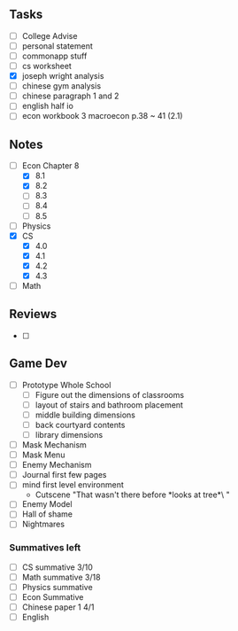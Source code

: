
## Tasks
- [ ] College Advise
- [ ] personal statement
- [ ] commonapp stuff
- [ ] cs worksheet
- [x] joseph wright analysis
- [ ] chinese gym analysis
- [ ] chinese paragraph 1 and 2
- [ ] english half io
- [ ] econ workbook 3 macroecon p.38 ~ 41 (2.1)

## Notes
- [ ] Econ Chapter 8
	- [x] 8.1
	- [x] 8.2
	- [ ] 8.3
	- [ ] 8.4
	- [ ] 8.5
- [ ] Physics
- [x] CS
	- [x] 4.0
	- [x] 4.1
	- [x] 4.2
	- [x] 4.3
- [ ] Math 

## Reviews
- [ ] 

## Game Dev
- [ ] Prototype Whole School
	- [ ] Figure out the dimensions of classrooms
	- [ ] layout of stairs and bathroom placement
	- [ ] middle building dimensions
	- [ ] back courtyard contents
	- [ ] library dimensions
- [ ] Mask Mechanism
- [ ] Mask Menu
- [ ] Enemy Mechanism
- [ ] Journal first few pages
- [ ] mind first level environment
	- Cutscene "That wasn't there before \*looks at tree*\ "
- [ ] Enemy Model
- [ ] Hall of shame
- [ ] Nightmares

### Summatives left
- [ ] CS summative 3/10
- [ ] Math summative 3/18
- [ ] Physics summative
- [ ] Econ Summative
- [ ] Chinese paper 1 4/1
- [ ] English

